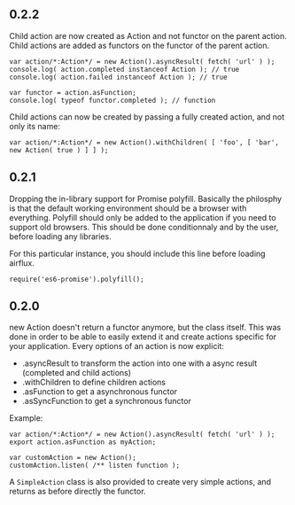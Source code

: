 ## 0.2.2

Child action are now created as Action and not functor on the parent action.
Child actions are added as functors on the functor of the parent action.

```
var action/*:Action*/ = new Action().asyncResult( fetch( 'url' ) );
console.log( action.completed instanceof Action ); // true
console.log( action.failed instanceof Action ); // true

var functor = action.asFunction;
console.log( typeof functor.completed ); // function
```

Child actions can now be created by passing a fully created action, and not only its name:
```
var action/*:Action*/ = new Action().withChildren( [ 'foo', [ 'bar', new Action( true ) ] ] );
```



## 0.2.1

Dropping the in-library support for Promise polyfill.
Basically the philosphy is that the default working environment should be a browser with everything.
Polyfill should only be added to the application if you need to support old browsers.
This should be done conditionnaly and by the user, before loading any libraries.

For this particular instance, you should include this line before loading airflux.

```
require('es6-promise').polyfill();
```

## 0.2.0

new Action doesn't return a functor anymore, but the class itself.
This was done in order to be able to easily extend it and create actions specific for your application.
Every options of an action is now explicit:
- .asyncResult to transform the action into one with a async result (completed and child actions)
- .withChildren to define children actions
- .asFunction to get a asynchronous functor
- .asSyncFunction to get a synchronous functor

Example:

```
var action/*:Action*/ = new Action().asyncResult( fetch( 'url' ) );
export action.asFunction as myAction;

var customAction = new Action();
customAction.listen( /** listen function );
```

A `SimpleAction` class is also provided to create very simple actions, and returns as before directly the functor.
